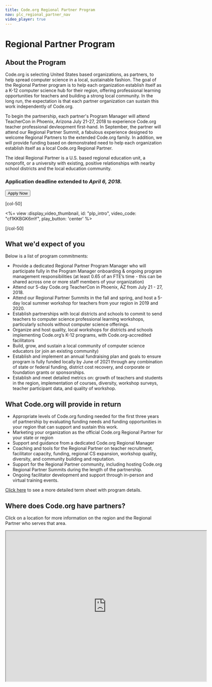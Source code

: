 ```yaml
---
title: Code.org Regional Partner Program
nav: plc_regional_partner_nav
video_player: true
---
```


# Regional Partner Program

## About the Program

Code.org is selecting United States based organizations, as partners, to help spread computer science in a local, sustainable fashion. The goal of the Regional Partner program is to help each organization establish itself as a K-12 computer science hub for their region, offering professional learning opportunities for teachers and building a strong local community. In the long run, the expectation is that each partner organization can sustain this work independently of Code.org.

To begin the partnership, each partner's Program Manager will attend TeacherCon in Phoenix, Arizona July
21-27, 2018 to experience Code.org teacher professional devleopment first-hand.  In September, the partner will attend our Regional Partner Summit, a fabulous experience designed to welcome Regional Partners to the extended Code.org family. In addition, we will provide funding based on demonstrated need to help each organization establish itself as a local Code.org Regional Partner.

The ideal Regional Partner is a U.S. based regional education unit, a nonprofit, or a university with existing, positive relationships with nearby school districts and the local education community.

### Application deadline extended to *April 6, 2018.* ###

[<button>Apply Now</button>](https://code.org/educate/regional-partner/apply)


[col-50]

<%= view :display_video_thumbnail, id: "plp_intro", video_code: "cf1KKBGK6mY", play_button: 'center' %>

[/col-50]

<div style="clear: both;"></div>

## What we'd expect of you
Below is a list of program commitments:

- Provide a dedicated Regional Partner Program Manager who will participate fully in the Program Manager onboarding & ongoing program management responsibilities (at least 0.65 of an FTE’s time - this can be shared across one or more staff members of your organization)
- Attend our 5-day Code.org TeacherCon in Phoenix, AZ from July 21 - 27, 2018.
- Attend our Regional Partner Summits in the fall and spring, and host a 5-day local summer workshop for teachers from your region in 2019 and 2020.
- Establish partnerships with local districts and schools to commit to send teachers to computer science professional learning workshops, particularly schools without computer science offerings.
- Organize and host quality, local workshops for districts and schools implementing Code.org’s K-12 programs, with Code.org-accredited facilitators
- Build, grow, and sustain a local community of computer science educators (or join an existing community)
- Establish and implement an annual fundraising plan and goals to ensure program is fully funded locally by June of 2021 through any combination of state or federal funding, district cost recovery, and corporate or foundation grants or sponsorships.
- Establish and meet detailed metrics on: growth of teachers and students in the region, implementation of courses, diversity, workshop surveys, teacher participant data, and quality of workshop.


## What Code.org will provide in return
- Appropriate levels of Code.org funding needed for the first three years of partnership by evaluating funding needs and funding opportunities in your region that can support and sustain this work.
- Marketing your organization as the official Code.org Regional Partner for your state or region
- Support and guidance from a dedicated Code.org Regional Manager
- Coaching and tools for the Regional Partner on teacher recruitment, facilitator capacity, funding, regional CS expansion, workshop quality, diversity, and community building and reputation.
- Support for the Regional Partner community, including hosting Code.org Regional Partner Summits during the length of the partnership.
- Ongoing facilitator development and support through in-person and virtual training events.


<a href="/educate/regional-partner/terms" target=_blank>Click here</a> to see a more detailed term sheet with program details.


## <a name="locations"></a>Where does Code.org have partners?

Click on a location for more information on the region and the Regional Partner who serves that area.
<br>

<iframe src="https://www.google.com/maps/d/u/0/embed?mid=1dKLjL6y3AKo45c7weK__JI3sxijfbmzq" width="640" height="480"></iframe>
